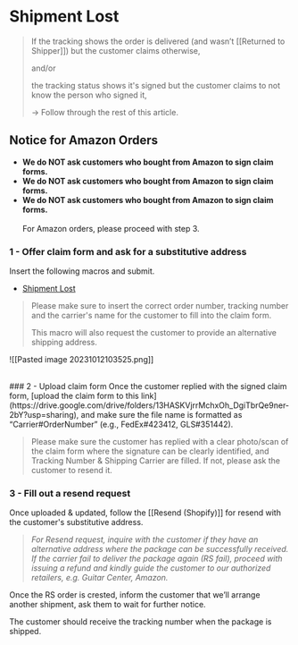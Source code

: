 # Shipment Lost
> If the tracking shows the order is delivered (and wasn’t [[Returned to Shipper]]) but the customer claims otherwise, 
> 
> and/or
> 
> the tracking status shows it's signed but the customer claims to not know the person who signed it,
> 
> -> Follow through the rest of this article.

## Notice for Amazon Orders
- **We do NOT ask customers who bought from Amazon to sign claim forms.**
- **We do NOT ask customers who bought from Amazon to sign claim forms.**
- **We do NOT ask customers who bought from Amazon to sign claim forms.**
  <br>
  <br>
For Amazon orders, please proceed with step 3. 


### 1 - Offer claim form and ask for a substitutive address
Insert the following macros and submit.

- <u>Shipment Lost</u>


>Please make sure to insert the correct order number, tracking number and the carrier's name for the customer to fill into the claim form.
>
>This macro will also request the customer to provide an alternative shipping address. 

![[Pasted image 20231012103525.png]]

<br>
### 2 - Upload claim form
Once the customer replied with the signed claim form, [upload the claim form to this link](https://drive.google.com/drive/folders/13HASKVjrrMchxOh_DgiTbrQe9ner-2bY?usp=sharing), and make sure the file name is formatted as “Carrier#OrderNumber” (e.g., FedEx#423412, GLS#351442).

>Please make sure the customer has replied with a clear photo/scan of the claim form where the signature can be clearly identified, and Tracking Number & Shipping Carrier are filled. If not, please ask the customer to resend it.

### 3 - Fill out a resend request
Once uploaded & updated, follow the [[Resend (Shopify)]] for resend with the customer's substitutive address.

>*For Resend request, inquire with the customer if they have an alternative address where the package can be successfully received. If the carrier fail to deliver the package again (RS fail), proceed with issuing a refund and kindly guide the customer to our authorized retailers, e.g. Guitar Center, Amazon.*

Once the RS order is crested, inform the customer that we’ll arrange another shipment, ask them to wait for further notice. 

The customer should receive the tracking number when the package is shipped.

